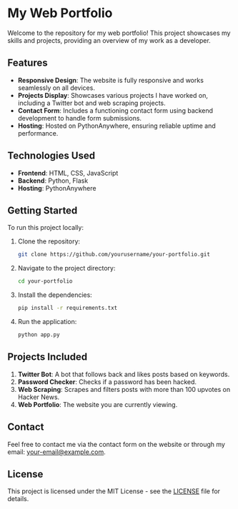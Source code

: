 # My Web Portfolio

Welcome to the repository for my web portfolio! This project showcases my skills and projects, providing an overview of my work as a developer.

## Features

- **Responsive Design**: The website is fully responsive and works seamlessly on all devices.
- **Projects Display**: Showcases various projects I have worked on, including a Twitter bot and web scraping projects.
- **Contact Form**: Includes a functioning contact form using backend development to handle form submissions.
- **Hosting**: Hosted on PythonAnywhere, ensuring reliable uptime and performance.

## Technologies Used

- **Frontend**: HTML, CSS, JavaScript
- **Backend**: Python, Flask
- **Hosting**: PythonAnywhere

## Getting Started

To run this project locally:

1. Clone the repository:
    ```bash
    git clone https://github.com/yourusername/your-portfolio.git
    ```
2. Navigate to the project directory:
    ```bash
    cd your-portfolio
    ```
3. Install the dependencies:
    ```bash
    pip install -r requirements.txt
    ```
4. Run the application:
    ```bash
    python app.py
    ```

## Projects Included

1. **Twitter Bot**: A bot that follows back and likes posts based on keywords.
2. **Password Checker**: Checks if a password has been hacked.
3. **Web Scraping**: Scrapes and filters posts with more than 100 upvotes on Hacker News.
4. **Web Portfolio**: The website you are currently viewing.

## Contact

Feel free to contact me via the contact form on the website or through my email: [your-email@example.com](mailto:your-email@example.com).

## License

This project is licensed under the MIT License - see the [LICENSE](LICENSE) file for details.
